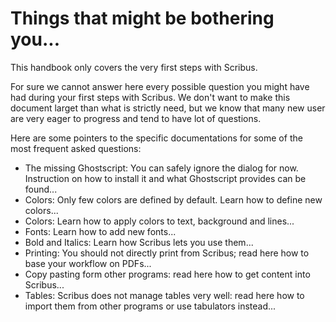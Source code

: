 # Things that might be bothering you...

This handbook only covers the very first steps with Scribus.

For sure we cannot answer here every possible question you might have had during your first steps with Scribus. We don't want to make this document larget than what is strictly need, but we know that many new user are very eager to progress and tend to have lot of questions.

Here are some pointers to the specific documentations for some of the most frequent asked questions:

- The missing Ghostscript: You can safely ignore the dialog for now. Instruction on how to install it and what Ghostscript provides can be found...
- Colors: Only few colors are defined by default. Learn how to define new colors...
- Colors: Learn how to apply colors to text, background and lines...
- Fonts: Learn how to add new fonts...
- Bold and Italics: Learn how Scribus lets you use them...
- Printing: You should not directly print from Scribus; read here how to base your workflow on PDFs...
- Copy pasting form other programs: read here how to get content into Scribus...
- Tables: Scribus does not manage tables very well: read here how to import them from other programs or use tabulators instead...


